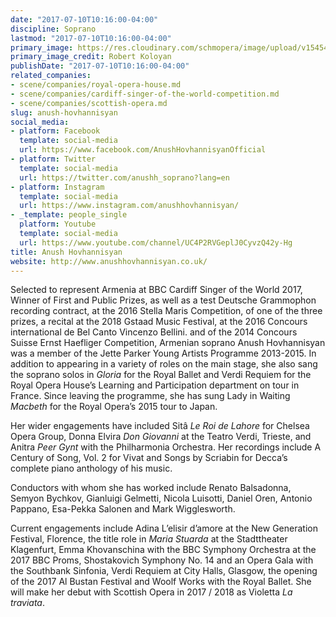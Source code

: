 ```yaml
---
date: "2017-07-10T10:16:00-04:00"
discipline: Soprano
lastmod: "2017-07-10T10:16:00-04:00"
primary_image: https://res.cloudinary.com/schmopera/image/upload/v1545409169/media/webhook-uploads/1499695997424/Anush_Hovhannisyan_3__Copyright_Robert_Koloyan-735x800.jpg.jpg
primary_image_credit: Robert Koloyan
publishDate: "2017-07-10T10:16:00-04:00"
related_companies:
- scene/companies/royal-opera-house.md
- scene/companies/cardiff-singer-of-the-world-competition.md
- scene/companies/scottish-opera.md
slug: anush-hovhannisyan
social_media:
- platform: Facebook
  template: social-media
  url: https://www.facebook.com/AnushHovhannisyanOfficial
- platform: Twitter
  template: social-media
  url: https://twitter.com/anushh_soprano?lang=en
- platform: Instagram
  template: social-media
  url: https://www.instagram.com/anushhovhannisyan/
- _template: people_single
  platform: Youtube
  template: social-media
  url: https://www.youtube.com/channel/UC4P2RVGeplJ0CyvzQ42y-Hg
title: Anush Hovhannisyan
website: http://www.anushhovhannisyan.co.uk/
---
```


Selected to represent Armenia at BBC Cardiff Singer of the World 2017, Winner of First and Public Prizes, as well as a test Deutsche Grammophon recording contract, at the 2016 Stella Maris Competition, of one of the three prizes, a recital at the 2018 Gstaad Music Festival, at the 2016 Concours international de Bel Canto Vincenzo Bellini. and of the 2014 Concours Suisse Ernst Haefliger Competition, Armenian soprano Anush Hovhannisyan was a member of the Jette Parker Young Artists Programme 2013-2015. In addition to appearing in a variety of roles on the main stage, she also sang the soprano solos in *Gloria* for the Royal Ballet and Verdi Requiem for the Royal Opera House’s Learning and Participation department on tour in France. Since leaving the programme, she has sung Lady in Waiting *Macbeth* for the Royal Opera’s 2015 tour to Japan.

Her wider engagements have included Sitâ *Le Roi de Lahore* for Chelsea Opera Group, Donna Elvira *Don Giovanni* at the Teatro Verdi, Trieste, and Anitra *Peer Gynt* with the Philharmonia Orchestra. Her recordings include A Century of Song, Vol. 2 for Vivat and Songs by Scriabin for Decca’s complete piano anthology of his music.

Conductors with whom she has worked include Renato Balsadonna, Semyon Bychkov, Gianluigi Gelmetti, Nicola Luisotti, Daniel Oren, Antonio Pappano, Esa-Pekka Salonen and Mark Wigglesworth.

Current engagements include Adina L’elisir d’amore at the New Generation Festival, Florence, the title role in *Maria Stuarda* at the Stadttheater Klagenfurt, Emma Khovanschina with the BBC Symphony Orchestra at the 2017 BBC Proms, Shostakovich Symphony No. 14 and an Opera Gala with the Southbank Sinfonia, Verdi Requiem at City Halls, Glasgow, the opening of the 2017 Al Bustan Festival and Woolf Works with the Royal Ballet. She will make her debut with Scottish Opera in 2017 / 2018 as Violetta *La traviata*.
